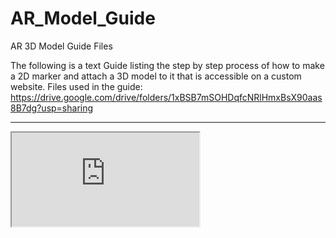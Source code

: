 # AR_Model_Guide
AR 3D Model Guide Files 

The following is a text Guide listing the step by step process of how to make a 2D marker and attach a 3D model to it that is accessible on a custom website.
Files used in the guide:
https://drive.google.com/drive/folders/1xBSB7mSOHDqfcNRlHmxBsX90aas8B7dg?usp=sharing

----------------------------------------------------------
<iframe src="https://docs.google.com/document/d/e/2PACX-1vTZzALrkC-uloQMtnJMfYXcZDeMuGh1aCw8monfJtd1b4U3Gd-fd-cgNRAQ15UW_RZvSkeFLu4W5VVe/pub?embedded=true"></iframe>
